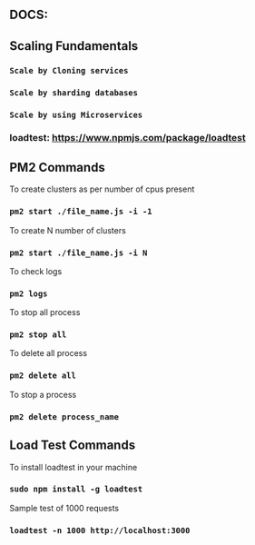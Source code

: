 ## DOCS:

## Scaling Fundamentals

### `Scale by Cloning services`

### `Scale by sharding databases`

### `Scale by using Microservices`



### loadtest: https://www.npmjs.com/package/loadtest

## PM2 Commands

To create clusters as per number of cpus present
### `pm2 start ./file_name.js -i -1`

To create N number of clusters
### `pm2 start ./file_name.js -i N`

To check logs
### `pm2 logs`

To stop all process
### `pm2 stop all`

To delete all process
### `pm2 delete all`

To stop a process
### `pm2 delete process_name`




## Load Test Commands

To install loadtest in your machine
### `sudo npm install -g loadtest`

Sample test of 1000 requests
### `loadtest -n 1000 http://localhost:3000`
